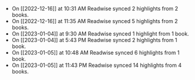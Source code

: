 - On [[2022-12-16]] at 10:31 AM Readwise synced 2 highlights from 2 books.
- On [[2022-12-16]] at 11:35 AM Readwise synced 5 highlights from 2 books.
- On [[2023-01-04]] at 9:30 AM Readwise synced 1 highlight from 1 book.
- On [[2023-01-04]] at 5:43 PM Readwise synced 2 highlights from 1 book.
- On [[2023-01-05]] at 10:48 AM Readwise synced 6 highlights from 1 book.
- On [[2023-01-05]] at 11:43 PM Readwise synced 14 highlights from 4 books.
